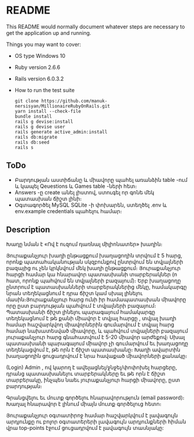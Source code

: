 # README

This README would normally document whatever steps are necessary to get the
application up and running.

Things you may want to cover:
* OS type
    Windows 10
* Ruby version 
    2.6.6
* Rails version 
    6.0.3.2

* How to run the test suite

    `git clone https://github.com/manuk-nersisyan/MillionaireRubyOnRails.git` <br /> 
    `yarn install --check-file` <br /> 
    `bundle install` <br /> 
    `rails g devise:install` <br /> 
    `rails g devise user` <br /> 
    `rails generate active_admin:install` <br /> 
    `rails db:migrate` <br /> 
    `rails db:seed` <br /> 
    `rails s` <br /> 
    
## ToDo

* Բարդության աստիճանը և միավորը պահել առանձին table -ում և կապել Qeuestions և Games table -ների հետ։
* Answers -ը create անել լիստով, ստուգել որ գոնե մեկ պատասխան ճիշտ լինի։  
* Օգտագործել MySQL SQLite -ի փոխարեն, ստեղծել .env և env.example credentials պահելու համար։ 

## Description

Խաղը նման է «Ով է ուզում դառնալ միլիոնատեր» խաղին։

Յուրաքանչյուր խաղի ընթացքում խաղացողին տրվում է 5 հարց, որոնք պատահականության
սկզբունքով ընտրվում են տվյալների բազայից ու չեն կրկնվում մեկ խաղի ընթացքում։
Յուրաքանչյուր հարցի համար կա հնարավոր պատասխանի տարբերակներ (n հատ, որոնք
պահվում են տվյալների բազայում)։ Երբ խաղացողը ընտրում է
պատասխանների տարբերակներից մեկը, համակարգը նրան տեղեկացնում է դրա ճիշտ կամ
սխալ լինելու մասին։Յուրաքանչյուր հարց ունի իր համապատասխան միավորը որը ըստ
բարդության պահվում է տվյալների բազայում։ Պատասխանի ճիշտ լինելու
պարագայում համակարգը տեղեկացնում է թե քանի միավոր է տվյալ հարցը ,
տվյալ խաղի համար հաշվարկվող միավորներին գումարվում է տվյալ հարց համար նախատեսված միավորը,
և պահվում տվյալների բազայում յուրաքանչյուր հարց գնահատվում է 5-20 միավոր արժեքով։
Սխալ պատասխանի պարագայում միավոր չի գումարվում եւ խաղացողը տեղեկացվում է, թե
որն է ճիշտ պատասխանը։ Խաղի ավարտին խաղացողին ցուցադրվում է նրա հավաքած
միավորների քանակը։

(Login) Admin , ով կարող է ավելացնել/ջնջել/փոփոխել
հարցերը, դրանց պատասխանելու տարբերակները եւ թե որն է ճիշտ տարբերակը, ինչպես
նաեւ յուրաքանչյուր հարցի միավորը, ըստ բարդության։

Գրանցվելու եւ մուտք գործելու հնարավորություն (email password)։
Խաղալ հնարավոր է լինում միայն մուտք գործելուց հետո։

Յուրաքանչյուր օգտատիրոջ համար հաշվարկվում է լավագույն արդյունքը ու բոլոր օգտատերերի
լավագույն արդյունքների հիման վրա top-points էջում ցուցադրվում է լավագույն տասնյակը:
